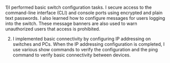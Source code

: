 1)I performed basic switch configuration tasks. I secure access to the command-line
interface (CLI) and console ports using encrypted and plain text passwords. I also learned how to
configure messages for users logging into the switch. These message banners are also used to warn
unauthorized users that access is prohibited.

2) I  implemented basic connectivity by configuring IP addressing on switches and PCs. When the IP addressing configuration is completed, I use various show commands to verify the configuration and  the ping command to verify basic connectivity between devices.

